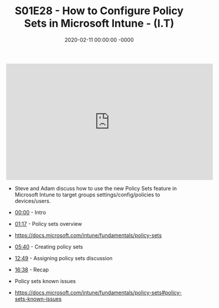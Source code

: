 ﻿---
layout: post
title: "S01E28 - How to Configure Policy Sets in Microsoft Intune - (I.T)"
date: 2020-02-11 00:00:00 -0000
categories:
---

<iframe loading="lazy" width="560" height="315" src="https://www.youtube.com/embed/rAkXyx5_6Zg" title="YouTube video player" frameborder="0" allow="accelerometer; autoplay; clipboard-write; encrypted-media; gyroscope; picture-in-picture" allowfullscreen></iframe>

 * Steve and Adam discuss how to use the new Policy Sets feature in Microsoft Intune to target groups settings/config/policies to devices/users.

 * [00:00](https://www.youtube.com/watch?v=rAkXyx5_6Zg&t=0s) - Intro
 * [01:17](https://www.youtube.com/watch?v=rAkXyx5_6Zg&t=77s) - Policy sets overview
-  https://docs.microsoft.com/intune/fundamentals/policy-sets
 * [05:40](https://www.youtube.com/watch?v=rAkXyx5_6Zg&t=340s) - Creating policy sets
 * [12:49](https://www.youtube.com/watch?v=rAkXyx5_6Zg&t=769s) - Assigning policy sets discussion
 * [16:38](https://www.youtube.com/watch?v=rAkXyx5_6Zg&t=998s) - Recap

 * Policy sets known issues
 * https://docs.microsoft.com/intune/fundamentals/policy-sets#policy-sets-known-issues

